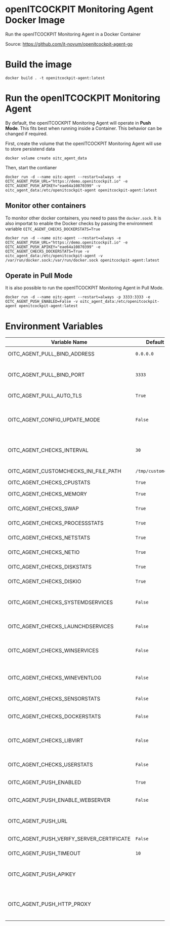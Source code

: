 # openITCOCKPIT Monitoring Agent Docker Image
Run the openITCOCKPIT Monitoring Agent in a Docker Container

Source: https://github.com/it-novum/openitcockpit-agent-go


# Build the image
```
docker build . -t openitcockpit-agent:latest
```

# Run the openITCOCKPIT Monitoring Agent
By default, the openITCOCKPIT Monitoring Agent will operate in **Push Mode**. This fits best when running inside a Container.
This behavior can be changed if required.


First, create the volume that the openITCOCKPIT Monitoring Agent will use to store persistend data
```
docker volume create oitc_agent_data
```

Then, start the contianer
```
docker run -d --name oitc-agent --restart=always -e OITC_AGENT_PUSH_URL="https://demo.openitcockpit.io" -e OITC_AGENT_PUSH_APIKEY="eae64a10870399" -v oitc_agent_data:/etc/openitcockpit-agent openitcockpit-agent:latest
```

## Monitor other containers
To monitor other docker containers, you need to pass the `docker.sock`. It is also importat to enable the Docker checks by passing the environment variable `OITC_AGENT_CHECKS_DOCKERSTATS=True`
```
docker run -d --name oitc-agent --restart=always -e OITC_AGENT_PUSH_URL="https://demo.openitcockpit.io" -e OITC_AGENT_PUSH_APIKEY="eae64a10870399" -e OITC_AGENT_CHECKS_DOCKERSTATS=True -v oitc_agent_data:/etc/openitcockpit-agent -v /var/run/docker.sock:/var/run/docker.sock openitcockpit-agent:latest
```

## Operate in Pull Mode
It is also possible to run the openITCOCKPIT Monitoring Agent in Pull Mode.
```
docker run -d --name oitc-agent --restart=always -p 3333:3333 -e OITC_AGENT_PUSH_ENABLED=False -v oitc_agent_data:/etc/openitcockpit-agent openitcockpit-agent:latest
```


# Environment Variables

| Variable Name                             | Default Value           | Description                                                                         |
| ----------------------------------------- | ----------------------- | ----------------------------------------------------------------------------------- |
| OITC_AGENT_PULL_BIND_ADDRESS              | `0.0.0.0`               | Bind address of the build-in web server                                             |
| OITC_AGENT_PULL_BIND_PORT                 | `3333`                  | Port of the Agents build-in web server (**Required in Pull-Mode**)                  |
| OITC_AGENT_PULL_AUTO_TLS                  | `True`                  | Try to enable auto ssl mode for webserver                                           |
| OITC_AGENT_CONFIG_UPDATE_MODE             | `False`                 | Enable agent config update mode - WARNING: This could lead to remote code execution |
| OITC_AGENT_CHECKS_INTERVAL                | `30`                    | Determines in seconds how often the agent will schedule all internal checks         |
| OITC_AGENT_CUSTOMCHECKS_INI_FILE_PATH     | `/tmp/customchecks.ini` | Path to custom checks configuration file                                            |
| OITC_AGENT_CHECKS_CPUSTATS                | `True`                  | Enable CPU monitoring                                                               |
| OITC_AGENT_CHECKS_MEMORY                  | `True`                  | Enable memory monitoring                                                            |
| OITC_AGENT_CHECKS_SWAP                    | `True`                  | Enable swap statistics monitoring                                                   |
| OITC_AGENT_CHECKS_PROCESSSTATS            | `True`                  | Enable monitoring of running processes                                              |
| OITC_AGENT_CHECKS_NETSTATS                | `True`                  | Enable monitoring of network interfaces                                             |
| OITC_AGENT_CHECKS_NETIO                   | `True`                  | Enable network I/O monitoring                                                       |
| OITC_AGENT_CHECKS_DISKSTATS               | `True`                  | Enable disk usage monitoring                                                        |
| OITC_AGENT_CHECKS_DISKIO                  | `True`                  | Enable disk I/O monitoring                                                          |
| OITC_AGENT_CHECKS_SYSTEMDSERVICES         | `False`                 | Enable systemd services check (not supported in most containers)                    |
| OITC_AGENT_CHECKS_LAUNCHDSERVICES         | `False`                 | Enable launchd services check (macOS only)                                          |
| OITC_AGENT_CHECKS_WINSERVICES             | `False`                 | Enable Windows services check (not supported by this container)                     |
| OITC_AGENT_CHECKS_WINEVENTLOG             | `False`                 | Enable Windows event log check (not supported by this container)                    |
| OITC_AGENT_CHECKS_SENSORSTATS             | `False`                 | Enable sensor statistics check                                                      |
| OITC_AGENT_CHECKS_DOCKERSTATS             | `False`                 | Enable Docker container statistics check                                            |
| OITC_AGENT_CHECKS_LIBVIRT                 | `False`                 | Enable libvirt (virtualization) check (not supported by this container)             |
| OITC_AGENT_CHECKS_USERSTATS               | `False`                 | Enable user statistics check  (not supported in most containers)                    |
| OITC_AGENT_PUSH_ENABLED                   | `True`                  | Enable agent push mode                                                              |
| OITC_AGENT_PUSH_ENABLE_WEBSERVER          | `False`                 | Enable build-in web server when running in push mode                                |
| OITC_AGENT_PUSH_URL                       |                         | URL for agent push mode (**Required in Push-Mode**)                                 |
| OITC_AGENT_PUSH_VERIFY_SERVER_CERTIFICATE | `False`                 | Verify server certificate for agent push mode                                       |
| OITC_AGENT_PUSH_TIMEOUT                   | `10`                    | Timeout for agent push mode                                                         |
| OITC_AGENT_PUSH_APIKEY                    |                         | API-Key of your openITCOCKPIT Server  (**Required in Push-Mode**)                   |
| OITC_AGENT_PUSH_HTTP_PROXY                |                         | Address of HTTP/HTTPS Proxy if required. (e.g.: `http://10.10.1.10:3128` )          |
